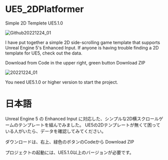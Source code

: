 # UE5_2DPlatformer
 Simple 2D Templete UE5.1.0
 
 ![Github20221224_01](https://user-images.githubusercontent.com/62424367/209427142-29786628-6e5c-4f27-8bbb-22de76b4faaa.gif)
 
 I have put together a simple 2D side-scrolling game template that supports Unreal Engine 5's Enhanced Input.
If anyone is having trouble finding a 2D template for UE5, check out the data.

Download from Code in the upper right, green button Download ZIP

![20221224_01](https://user-images.githubusercontent.com/62424367/209426308-4b3b6a5e-92ac-4915-a80a-a57bfcfe3e8c.jpg)

You need UE5.1.0 or higher version to start the project.

# 日本語

Unreal Engine 5 の Enhanced Input に対応した、シンプルな2D横スクロールゲームのテンプレートを組んでみました。
UE5の2Dテンプレートが無くて困っている人がいたら、データを確認してみてください。

ダウンロードは、右上、緑色のボタンのCodeから Download ZIP

プロジェクトの起動には、UE5.1.0以上のバージョンが必要です。
